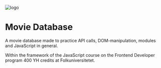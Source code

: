 ![logo](/template/res/logo-neon.png)

# Movie Database

A movie database made to practice API calls, DOM-manipulation, modules and JavaScript in general.

Within the framework of the JavaScript course on the Frontend Developer program 400 YH credits at Folkuniversitetet. 
